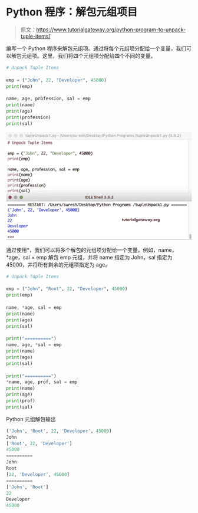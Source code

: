 # Python 程序：解包元组项目

> 原文：<https://www.tutorialgateway.org/python-program-to-unpack-tuple-items/>

编写一个 Python 程序来解包元组项。通过将每个元组项分配给一个变量，我们可以解包元组项。这里，我们将四个元组项分配给四个不同的变量。

```py
# Unpack Tuple Items

emp = ("John", 22, "Developer", 45000)
print(emp)

name, age, profession, sal = emp
print(name)
print(age)
print(profession)
print(sal)
```

![Python Program to Unpack Tuple Items 1](img/e42da0ef4abb2b72dbe0eac3d3221ea2.png)

通过使用*，我们可以将多个解包的元组项分配给一个变量。例如，name，*age，sal = emp 解包 emp 元组，并将 name 指定为 John，sal 指定为 45000，并将所有剩余的元组项指定为 age。

```py
# Unpack Tuple Items

emp = ("John", "Root", 22, "Developer", 45000)
print(emp)

name, *age, sal = emp
print(name)
print(age)
print(sal)

print("==========")
name, age, *sal = emp
print(name)
print(age)
print(sal)

print("==========")
*name, age, prof, sal = emp
print(name)
print(age)
print(prof)
print(sal)
```

Python 元组解包输出

```py
('John', 'Root', 22, 'Developer', 45000)
John
['Root', 22, 'Developer']
45000
==========
John
Root
[22, 'Developer', 45000]
==========
['John', 'Root']
22
Developer
45000
```